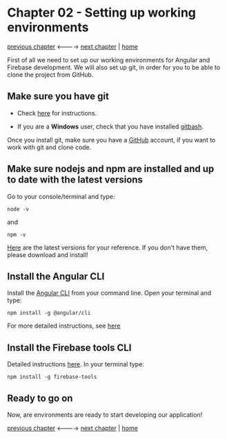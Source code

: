 # Chapter 02 - Setting up working environments

[previous chapter](Chapter_01.md) <----> [next chapter](Chapter_03.md) | [home](README.md)

First of all we need to set up our working environments for Angular and Firebase development.
We will also set up git, in order for you to be able to clone the project from
GitHub.

## Make sure you have git

* Check [here](https://git-scm.com/book/en/v2/Getting-Started-Installing-Git) for
instructions.

* If you are a __Windows__ user, check that you have installed [gitbash](https://gitforwindows.org/).

Once you install git, make sure you have a [GitHub](https://github.com/) account, if you want
to work with git and clone code.

## Make sure nodejs and npm are installed and up to date with the latest versions

Go to your console/terminal and type:

```
node -v
```

and

```
npm -v
```

[Here](https://nodejs.org/en/download/) are the latest versions for your reference.
If you don't have them, please download and install!

## Install the Angular CLI

Install the [Angular CLI](https://cli.angular.io/) from your command line.
Open your terminal and type:
```
npm install -g @angular/cli
```
For more detailed instructions, see [here](https://www.npmjs.com/package/@angular/cli#installation)

## Install the Firebase tools CLI

Detailed instructions [here](https://firebase.google.com/docs/cli/).
In your terminal type:
```
npm install -g firebase-tools
```

## Ready to go on

Now, are environments are ready to start developing our application!

[previous chapter](Chapter_01.md) <----> [next chapter](Chapter_03.md) | [home](README.md)